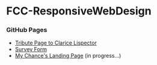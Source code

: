# FCC-ResponsiveWebDesign

### GitHub Pages
<ul>
  <li><a target="_blank" href="https://victorcosme.github.io/FCC-ResponsiveWebDesign/pagina-de-tributo/">Tribute Page to Clarice Lispector</a></li>
  <li><a target="_blank" href="https://victorcosme.github.io/FCC-ResponsiveWebDesign/survey-form/">Survey Form</a></li>
  <li><a target="_blank" href="#">My Chance's Landing Page</a> (in progress...)</li>
</ul>
